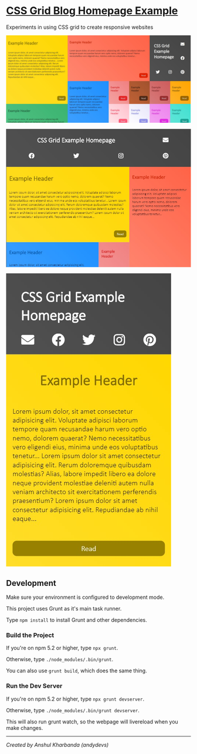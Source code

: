 [CSS Grid Blog Homepage Example](https://andydevs.github.io/css-grid-blog-homepage-example/)
============================================================================================

Experiments in using CSS grid to create responsive websites

![Desktop](./doc-images/grid-desktop.jpg)

![Tablet](./doc-images/grid-tablet.jpg)

![Mobile](./doc-images/grid-mobile.jpg)

Development
--------------------------------------------------------------------------------------------

Make sure your environment is configured to development mode.

This project uses Grunt as it's main task runner.

Type `npm install` to install Grunt and other dependencies.

### Build the Project

If you're on npm 5.2 or higher, type `npx grunt`.

Otherwise, type `./node_modules/.bin/grunt`.

You can also use `grunt build`, which does the same thing.

### Run the Dev Server

If you're on npm 5.2 or higher, type `npx grunt devserver`.

Otherwise, type `./node_modules/.bin/grunt devserver`.

This will also run grunt watch, so the webpage will livereload
when you make changes.

--------------------------------------------------------------------------------------------

_Created by Anshul Kharbanda (andydevs)_
